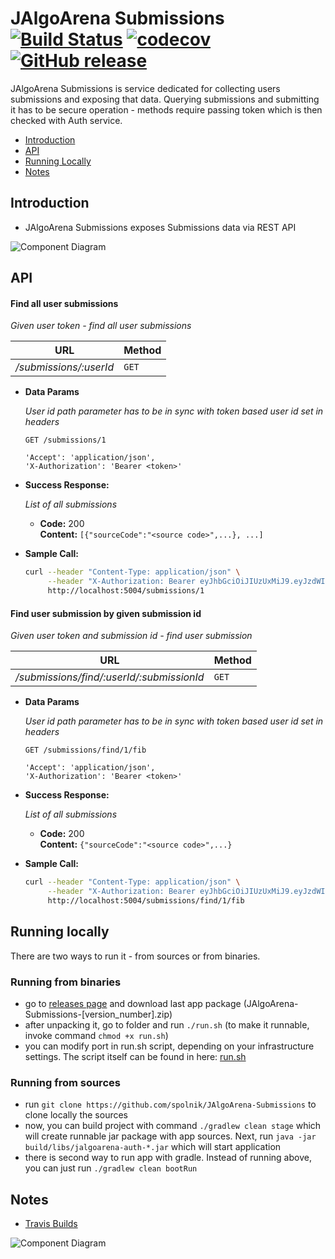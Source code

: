 # JAlgoArena Submissions [![Build Status](https://travis-ci.org/spolnik/JAlgoArena-Submissions.svg?branch=master)](https://travis-ci.org/spolnik/JAlgoArena-Submissions) [![codecov](https://codecov.io/gh/spolnik/JAlgoArena-Submissions/branch/master/graph/badge.svg)](https://codecov.io/gh/spolnik/JAlgoArena-Submissions) [![GitHub release](https://img.shields.io/github/release/spolnik/jalgoarena-submissions.svg)]()

JAlgoArena Submissions is service dedicated for collecting users submissions and exposing that data. Querying submissions and submitting it has to be secure operation - methods require passing token which is then checked with Auth service.

- [Introduction](#introduction)
- [API](#api)
- [Running Locally](#running-locally)
- [Notes](#notes)

## Introduction

- JAlgoArena Submissions exposes Submissions data via REST API

![Component Diagram](https://github.com/spolnik/JAlgoArena-Submissions/raw/master/design/component_diagram.png)

## API

#### Find all user submissions

  _Given user token - find all user submissions_

|URL|Method|
|---|------|
|_/submissions/:userId_|`GET`|

* **Data Params**

  _User id path parameter has to be in sync with token based user id set in headers_
  
  `GET /submissions/1`
  
  ```
  'Accept': 'application/json',
  'X-Authorization': 'Bearer <token>'
  ```

* **Success Response:**

  _List of all submissions_

  * **Code:** 200 <br />
    **Content:** `[{"sourceCode":"<source code>",...}, ...]`

* **Sample Call:**

  ```bash
  curl --header "Content-Type: application/json" \
       --header "X-Authorization: Bearer eyJhbGciOiJIUzUxMiJ9.eyJzdWIiOiJ1c2VyMSIsInNjb3BlcyI6WyJST0xFX1VTRVIiXSwiaXNzIjoiamFsZ29hcmVuYS5jb20iLCJpYXQiOjE1MzI2ODUyMDUsImV4cCI6MTUzNTI3NzIwNX0.45Ilu0GnQyBVYprAcgtvPHmq5tdvbwiUZucSRAFDDPU2RYY-N8cDoM8k3gl1i2r4FPV7ECZaHgcc20fZwqj_CQ" \
       http://localhost:5004/submissions/1
  ```

#### Find user submission by given submission id

  _Given user token and submission id - find user submission_

|URL|Method|
|---|------|
|_/submissions/find/:userId/:submissionId_|`GET`|

* **Data Params**

  _User id path parameter has to be in sync with token based user id set in headers_
  
  `GET /submissions/find/1/fib`
  
  ```
  'Accept': 'application/json',
  'X-Authorization': 'Bearer <token>'
  ```

* **Success Response:**

  _List of all submissions_

  * **Code:** 200 <br />
    **Content:** `{"sourceCode":"<source code>",...}`

* **Sample Call:**

  ```bash
  curl --header "Content-Type: application/json" \
       --header "X-Authorization: Bearer eyJhbGciOiJIUzUxMiJ9.eyJzdWIiOiJ1c2VyMSIsInNjb3BlcyI6WyJST0xFX1VTRVIiXSwiaXNzIjoiamFsZ29hcmVuYS5jb20iLCJpYXQiOjE1MzI2ODUyMDUsImV4cCI6MTUzNTI3NzIwNX0.45Ilu0GnQyBVYprAcgtvPHmq5tdvbwiUZucSRAFDDPU2RYY-N8cDoM8k3gl1i2r4FPV7ECZaHgcc20fZwqj_CQ" \
       http://localhost:5004/submissions/find/1/fib
  ```
  
## Running locally

There are two ways to run it - from sources or from binaries.

### Running from binaries
- go to [releases page](https://github.com/spolnik/JAlgoArena-Submissions/releases) and download last app package (JAlgoArena-Submissions-[version_number].zip)
- after unpacking it, go to folder and run `./run.sh` (to make it runnable, invoke command `chmod +x run.sh`)
- you can modify port in run.sh script, depending on your infrastructure settings. The script itself can be found in here: [run.sh](run.sh)

### Running from sources
- run `git clone https://github.com/spolnik/JAlgoArena-Submissions` to clone locally the sources
- now, you can build project with command `./gradlew clean stage` which will create runnable jar package with app sources. Next, run `java -jar build/libs/jalgoarena-auth-*.jar` which will start application
- there is second way to run app with gradle. Instead of running above, you can just run `./gradlew clean bootRun`

## Notes
- [Travis Builds](https://travis-ci.org/spolnik)

![Component Diagram](https://github.com/spolnik/JAlgoArena/raw/master/design/JAlgoArena_Logo.png)
